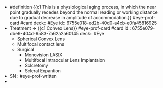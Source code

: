 - #definition {{c1 This is a physiological aging process, in which the near point gradually recedes beyond the normal reading or working distance due to gradual decrease in amplitude of accommodation.}} #eye-prof-card #card
  deck:: #Eye
  id:: 6755e018-ed2b-40d0-a4cb-e0fa45816925
- Treatment -> {{c1 Convex Lens}} #eye-prof-card #card
  id:: 6755e079-dbe9-404d-9583-7a62a2a60145
  deck:: #Eye
	- Spherical Convex Lens
	- Multifocal contact lens
	- Surgical
		- Monovision LASIX
		- Multifocal Intraocular Lens Implantaion
		- Sclcretomy
		- Scleral Expantion
- SN : #eye-prof-written
-